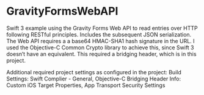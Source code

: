 # GravityFormsWebAPI
Swift 3 example using the Gravity Forms Web API to read entries over HTTP following RESTful principles.  Includes the subsequent JSON serialization.  The Web API requires a a base64 HMAC-SHA1 hash signature in the URL.  I used the Objective-C Common Crypto library to achieve this, since Swift 3 doesn’t have an equivalent.  This required a bridging header, which is in this project.  

Additional required project settings as configured in the project:
Build Settings: Swift Complier - General, Objective-C Bridging Header
Info: Custom iOS Target Properties, App Transport Security Settings



